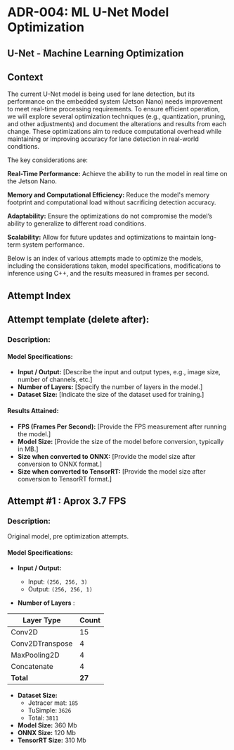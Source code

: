 # ADR-004: ML U-Net Model Optimization

## U-Net - Machine Learning Optimization

## Context

The current U-Net model is being used for lane detection, but its performance on the embedded system (Jetson Nano) needs improvement to meet real-time processing requirements. To ensure efficient operation, we will explore several optimization techniques (e.g., quantization, pruning, and other adjustments) and document the alterations and results from each change. These optimizations aim to reduce computational overhead while maintaining or improving accuracy for lane detection in real-world conditions.

The key considerations are:

__Real-Time Performance:__ Achieve the ability to run the model in real time on the Jetson Nano.

__Memory and Computational Efficiency:__ Reduce the model's memory footprint and computational load without sacrificing detection accuracy.

__Adaptability:__ Ensure the optimizations do not compromise the model’s ability to generalize to different road conditions.

__Scalability:__ Allow for future updates and optimizations to maintain long-term system performance.

Below is an index of various attempts made to optimize the models, including the considerations taken, model specifications, modifications to inference using C++, and the results measured in frames per second.

## Attempt Index

## Attempt template (delete after):

### Description:

#### Model Specifications:

- **Input / Output:**
  [Describe the input and output types, e.g., image size, number of channels, etc.]
- **Number of Layers:**
  [Specify the number of layers in the model.]
- **Dataset Size:**
  [Indicate the size of the dataset used for training.]

#### Results Attained:

- **FPS (Frames Per Second):**
  [Provide the FPS measurement after running the model.]
- **Model Size:**
  [Provide the size of the model before conversion, typically in MB.]
- **Size when converted to ONNX:**
  [Provide the model size after conversion to ONNX format.]
- **Size when converted to TensorRT:**
  [Provide the model size after conversion to TensorRT format.]

## Attempt #1 : Aprox 3.7 FPS

### Description:

Original model, pre optimization attempts.

#### Model Specifications:

- **Input / Output:**

  * Input: `(256, 256, 3)`
  * Output: `(256, 256, 1)`

* **Number of Layers** :

| Layer Type      | Count        |
| --------------- | ------------ |
| Conv2D          | 15           |
| Conv2DTranspose | 4            |
| MaxPooling2D    | 4            |
| Concatenate     | 4            |
| **Total** | **27** |

- **Dataset Size:**
  * Jetracer mat: `185`
  * TuSimple: `3626`
  * Total: `3811`
- **Model Size:** 360 Mb
- **ONNX Size:** 120 Mb
- **TensorRT Size:** 310 Mb

